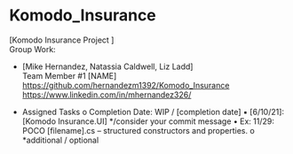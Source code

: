 # Komodo_Insurance
 [Komodo Insurance Project ]   
Group Work:  
- [Mike Hernandez, Natassia Caldwell, Liz Ladd]  
Team Member #1 [NAME] 
 https://github.com/hernandezm1392/Komodo_Insurance
 https://www.linkedin.com/in/mhernandez326/

- Assigned Tasks 
o Completion Date: WIP / [completion date] 
▪ [6/10/21]: [Komodo Insurance.UI] */consider your commit message 
• Ex: 11/29: POCO [filename].cs – structured constructors and 
properties. 
o *additional / optional 